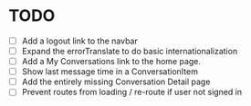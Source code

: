 # TODO

- [ ] Add a logout link to the navbar
- [ ] Expand the errorTranslate to do basic internationalization
- [ ] Add a My Conversations link to the home page.
- [ ] Show last message time in a ConversationItem
- [ ] Add the entirely missing Conversation Detail page
- [ ] Prevent routes from loading / re-route if user not signed in
